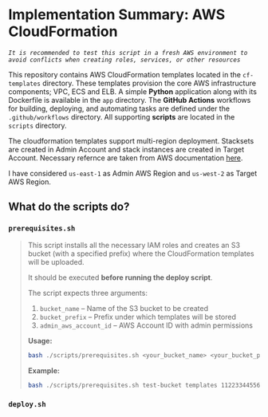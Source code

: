 # Implementation Summary: AWS CloudFormation
_`It is recommended to test this script in a fresh AWS environment to avoid conflicts when creating roles, services, or other resources`_

This repository contains AWS CloudFormation templates located in the `cf-templates` directory.
These templates provision the core AWS infrastructure components; VPC, ECS and ELB. A simple **Python** application along with its Dockerfile is available in the `app` directory. The **GitHub Actions** workflows for building, deploying, and automating tasks are defined under the `.github/workflows` directory. All supporting **scripts** are located in the `scripts` directory.

The cloudformation templates support multi-region deployment. Stacksets are created in Admin Account and stack instances are created in Target Account. Necessary refernce are taken from AWS documentation [here](https://docs.aws.amazon.com/AWSCloudFormation/latest/UserGuide/stacksets-prereqs-self-managed.html). 

I have considered `us-east-1` as Admin AWS Region and `us-west-2` as Target AWS Region.

## What do the scripts do?

### `prerequisites.sh`

> This script installs all the necessary IAM roles and creates an S3 bucket (with a specified prefix) where the CloudFormation templates will be uploaded.  
>
> It should be executed **before running the deploy script**.  
>
> The script expects three arguments:  
> 1. `bucket_name` – Name of the S3 bucket to be created  
> 2. `bucket_prefix` – Prefix under which templates will be stored  
> 3. `admin_aws_account_id` – AWS Account ID with admin permissions  
>
> **Usage:**
> ```bash
> bash ./scripts/prerequisites.sh <your_bucket_name> <your_bucket_prefix> <your_admin_aws_account_id>
> ```
>
> **Example:**
> ```bash
> bash ./scripts/prerequisites.sh test-bucket templates 112233445566
> ```

### `deploy.sh`

